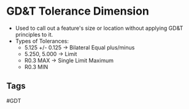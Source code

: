 # GD&T Tolerance Dimension
 
* Used to call out a feature's size or location without applying     GD&T principles to it.
* Types of Tolerances:
	* 5.125 +/- 0.125 -> Bilateral Equal plus/minus
	* 5.250, 5.000 -> Limit
	* R0.3 MAX -> Single Limit Maximum
	* R0.3 MIN
## Tags
#GDT
